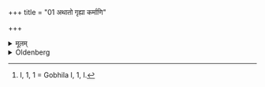 +++
title = "01 अथातो गृह्या कर्माणि"

+++

<details><summary>मूलम्</summary>

अथातो गृह्या कर्माणि १
</details>

<details><summary>Oldenberg</summary>

1 [^fn_965]. Now henceforth the domestic sacrifices (will be explained).

[^fn_965]: I, 1, 1 = Gobhila I, 1, I.
</details>
